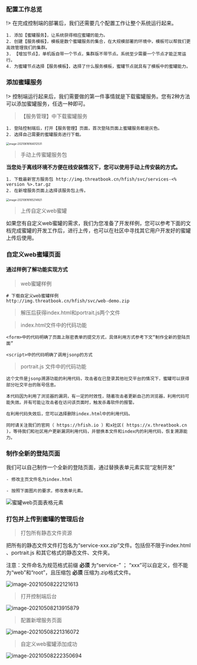 ### 配置工作总览

!> 在完成控制端的部署后，我们还需要几个配置工作让整个系统运行起来。

```wiki
1. 添加【蜜罐服务】，让系统获得相应蜜罐的能力。
2. 创建【服务模板】，模板是数个蜜罐服务的集合，在大规模部署的环境中，模板可以帮我们更高效管理我们的集群。
3. 【增加节点】，单机版自带一个节点，集群版不带节点。系统至少需要一个节点才能正常运行。
4. 为蜜罐节点选择【服务模板】，选择了什么服务模板，蜜罐节点就具有了模板中的蜜罐能力。
```



### 添加蜜罐服务

!> 控制端运行起来后，我们需要做的第一件事情就是下载蜜罐服务。您有2种方法可以添加蜜罐服务，任选一种即可。

> 【服务管理】中下载蜜罐服务

```wiki
1. 登陆控制端后，打开【服务管理】页面，首次登陆页面上蜜罐服务都是灰色。
2. 选择自己需要的蜜罐服务进行下载。
```

<img src="http://img.threatbook.cn/hfish/20210616164014.png" alt="image-20210616164012531" style="zoom:50%;" />



> 手动上传蜜罐服务包

**当您处于离线环境不方便在线安装情况下，您可以使用手动上传安装的方式。**

```wiki
1. 下载最新官方服务包 http://img.threatbook.cn/hfish/svc/services-<% version %>.tar.gz
2. 在新增服务页面上选择该服务包上传。
```

<img src="http://img.threatbook.cn/hfish/20210616165216.png" alt="image-20210616165214921" style="zoom:50%;" />


> 上传自定义web蜜罐

​	如果您有自定义web蜜罐的需求，我们为您准备了开发样例，您可以参考下面的文档完成蜜罐的开发工作后，进行上传，也可以在社区中寻找其它用户开发好的蜜罐上传后使用。



### 自定义web蜜罐页面

#### 通过样例了解功能实现方式

> web蜜罐样例

```wiki
# 下载自定义web蜜罐样例
http://img.threatbook.cn/hfish/svc/web-demo.zip
```

> 解压后获得index.html和portrait.js两个文件


> index.html文件中的代码功能

```wiki
<form>中的代码明确了页面上账密表单的提交方式，具体利用方式参考下文“制作全新的登陆页面”

<script>中的代码明确了调用jsonp的方式
```

> portrait.js 文件中的代码功能

```wiki
这个文件是jsonp溯源功能的利用代码，攻击者在已登录其他社交平台的情况下，蜜罐可以获得部分社交平台的账号信息。

本代码因为利用了浏览器的漏洞，有一定的时效性，随着攻击者更新自己的浏览器，利用代码可能失效。并有可能让攻击者在访问该页面时，触发杀毒软件的报警。

在利用代码失效后，您可以选择删除index.html中的利用代码。

同时请关注我们的官网（ https://hfish.io ）和x社区( https://x.threatbook.cn )，等待我们和社区用户更新漏洞利用代码，并替换本文件和index内的利用代码，恢复溯源能力。
```



### 制作全新的登陆页面

我们可以自己制作一个全新的登陆页面，通过替换表单元素实现“定制开发”

```shell
- 修改主页文件名为index.html

- 按照下面图片的要求，修改表单元素。
```

![蜜罐web页面表格元素](http://img.threatbook.cn/hfish/20210728213641.png)



### 打包并上传到蜜罐的管理后台

> 打包所有静态文件资源

把所有的静态文件文件打包名为“service-xxx.zip”文件。包括但不限于index.html 、portrait.js 和其它格式的静态文件、文件夹。

注意：文件命名为规范格式前缀 **必须** 为“service-” ； “xxx”可以自定义，但不能为“web”和“root”，且压缩包 **必须** 压缩为.zip格式文件。

![image-20210508222121613](http://img.threatbook.cn/hfish/20210728213740.png)



> 打开控制端后台

![image-20210508213915879](http://img.threatbook.cn/hfish/20210728213815.png)



> 配置新增服务页面

![image-20210508221316072](http://img.threatbook.cn/hfish/20210728213852.png)



> 自定义web蜜罐添加成功

![image-20210508222350694](http://img.threatbook.cn/hfish/20210728213909.png)
